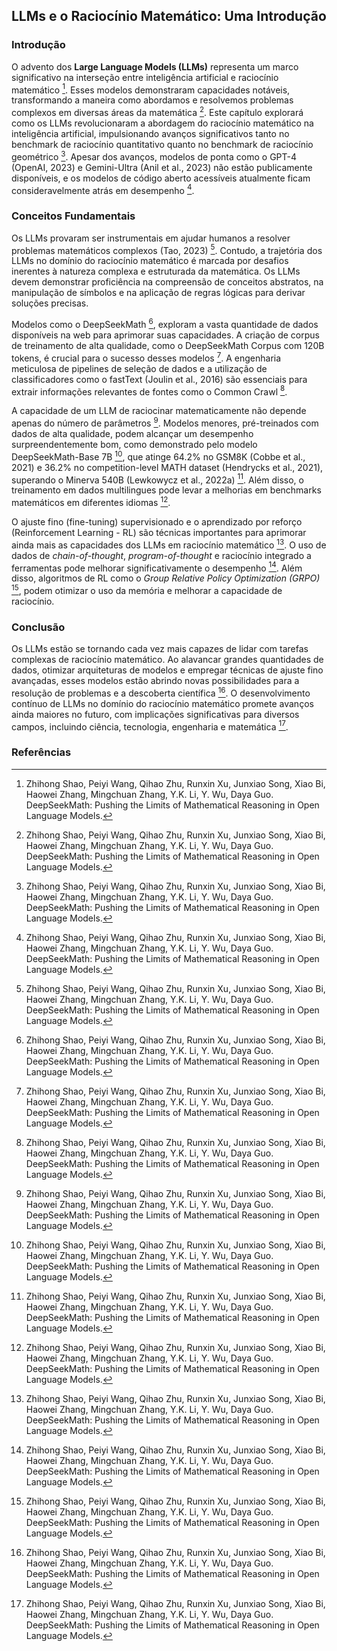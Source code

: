 ## LLMs e o Raciocínio Matemático: Uma Introdução

### Introdução
O advento dos **Large Language Models (LLMs)** representa um marco significativo na interseção entre inteligência artificial e raciocínio matemático [^1]. Esses modelos demonstraram capacidades notáveis, transformando a maneira como abordamos e resolvemos problemas complexos em diversas áreas da matemática [^1]. Este capítulo explorará como os LLMs revolucionaram a abordagem do raciocínio matemático na inteligência artificial, impulsionando avanços significativos tanto no benchmark de raciocínio quantitativo quanto no benchmark de raciocínio geométrico [^1]. Apesar dos avanços, modelos de ponta como o GPT-4 (OpenAI, 2023) e Gemini-Ultra (Anil et al., 2023) não estão publicamente disponíveis, e os modelos de código aberto acessíveis atualmente ficam consideravelmente atrás em desempenho [^1].

### Conceitos Fundamentais

Os LLMs provaram ser instrumentais em ajudar humanos a resolver problemas matemáticos complexos (Tao, 2023) [^1]. Contudo, a trajetória dos LLMs no domínio do raciocínio matemático é marcada por desafios inerentes à natureza complexa e estruturada da matemática. Os LLMs devem demonstrar proficiência na compreensão de conceitos abstratos, na manipulação de símbolos e na aplicação de regras lógicas para derivar soluções precisas.

Modelos como o DeepSeekMath [^1], exploram a vasta quantidade de dados disponíveis na web para aprimorar suas capacidades. A criação de corpus de treinamento de alta qualidade, como o DeepSeekMath Corpus com 120B tokens, é crucial para o sucesso desses modelos [^1]. A engenharia meticulosa de pipelines de seleção de dados e a utilização de classificadores como o fastText (Joulin et al., 2016) são essenciais para extrair informações relevantes de fontes como o Common Crawl [^1].

A capacidade de um LLM de raciocinar matematicamente não depende apenas do número de parâmetros [^1]. Modelos menores, pré-treinados com dados de alta qualidade, podem alcançar um desempenho surpreendentemente bom, como demonstrado pelo modelo DeepSeekMath-Base 7B [^1], que atinge 64.2% no GSM8K (Cobbe et al., 2021) e 36.2% no competition-level MATH dataset (Hendrycks et al., 2021), superando o Minerva 540B (Lewkowycz et al., 2022a) [^1]. Além disso, o treinamento em dados multilingues pode levar a melhorias em benchmarks matemáticos em diferentes idiomas [^1].

O ajuste fino (fine-tuning) supervisionado e o aprendizado por reforço (Reinforcement Learning - RL) são técnicas importantes para aprimorar ainda mais as capacidades dos LLMs em raciocínio matemático [^1]. O uso de dados de *chain-of-thought*, *program-of-thought* e raciocínio integrado a ferramentas pode melhorar significativamente o desempenho [^1]. Além disso, algoritmos de RL como o *Group Relative Policy Optimization (GRPO)* [^1], podem otimizar o uso da memória e melhorar a capacidade de raciocínio.

### Conclusão

Os LLMs estão se tornando cada vez mais capazes de lidar com tarefas complexas de raciocínio matemático. Ao alavancar grandes quantidades de dados, otimizar arquiteturas de modelos e empregar técnicas de ajuste fino avançadas, esses modelos estão abrindo novas possibilidades para a resolução de problemas e a descoberta científica [^1]. O desenvolvimento contínuo de LLMs no domínio do raciocínio matemático promete avanços ainda maiores no futuro, com implicações significativas para diversos campos, incluindo ciência, tecnologia, engenharia e matemática [^1].

### Referências
[^1]: Zhihong Shao, Peiyi Wang, Qihao Zhu, Runxin Xu, Junxiao Song, Xiao Bi, Haowei Zhang, Mingchuan Zhang, Y.K. Li, Y. Wu, Daya Guo. DeepSeekMath: Pushing the Limits of Mathematical Reasoning in Open Language Models.
<!-- END -->